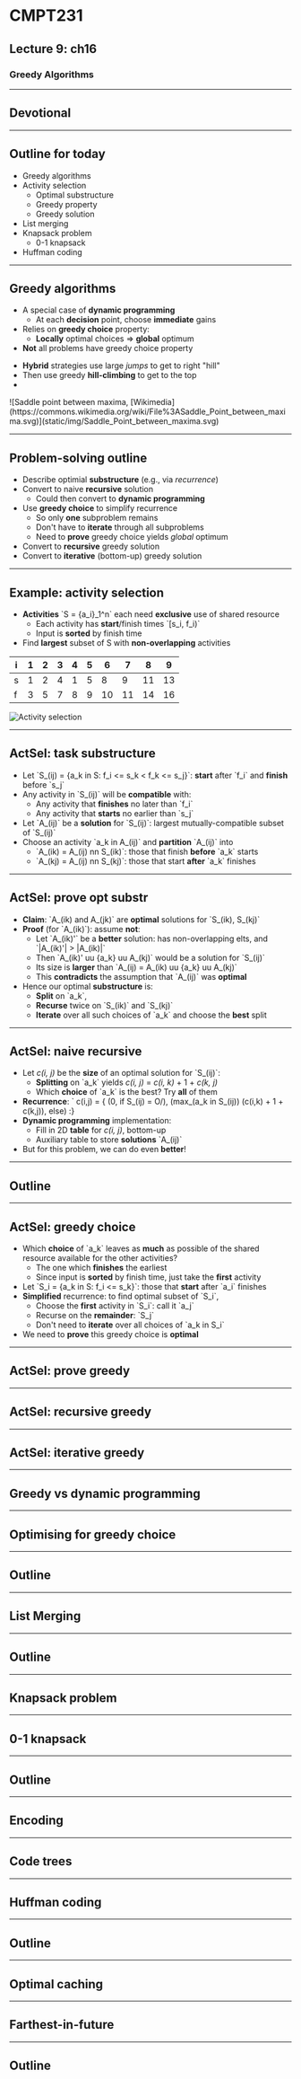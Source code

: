 # CMPT231
## Lecture 9: ch16
### Greedy Algorithms

---
## Devotional

---
## Outline for today
+ Greedy algorithms
+ Activity selection
  + Optimal substructure
  + Greedy property
  + Greedy solution
+ List merging
+ Knapsack problem
  + 0-1 knapsack
+ Huffman coding

---
## Greedy algorithms
+ A special case of **dynamic programming**
  + At each **decision** point, choose **immediate** gains
+ Relies on **greedy choice** property:
  + **Locally** optimal choices &rArr; **global** optimum
+ **Not** all problems have greedy choice property

<div class="imgbox"><div><ul>
<li> <strong>Hybrid</strong> strategies use large <em>jumps</em> to get to right "hill"</li>
<li> Then use greedy <strong>hill-climbing</strong> to get to the top <li>
</ul></div><div>
![Saddle point between maxima, [Wikimedia](https://commons.wikimedia.org/wiki/File%3ASaddle_Point_between_maxima.svg)](static/img/Saddle_Point_between_maxima.svg)
</div></div>

---
## Problem-solving outline
+ Describe optimial **substructure** (e.g., via *recurrence*)
+ Convert to naive **recursive** solution
  + Could then convert to **dynamic programming**
+ Use **greedy choice** to simplify recurrence
  + So only **one** subproblem remains
  + Don't have to **iterate** through all subproblems
  + Need to **prove** greedy choice yields *global* optimum
+ Convert to **recursive** greedy solution
+ Convert to **iterative** (bottom-up) greedy solution

---
## Example: activity selection
+ **Activities** \`S = {a\_i}\_1^n\` each need **exclusive** use of shared resource
  + Each activity has **start**/finish times \`[s\_i, f\_i)\` <!-- ] -->
  + Input is **sorted** by finish time
+ Find **largest** subset of S with **non-overlapping** activities

|  i |  1 |  2 |  3 |  4 |  5 |  6 |  7 |  8 |  9 |
|----|----|----|----|----|----|----|----|----|----|
|  s |  1 |  2 |  4 |  1 |  5 |  8 |  9 | 11 | 13 |
|  f |  3 |  5 |  7 |  8 |  9 | 10 | 11 | 14 | 16 |

![Activity selection](static/img/activity_selection.png)

---
## ActSel: task substructure
+ Let \`S\_(ij) = {a\_k in S: f\_i <= s\_k < f\_k <= s\_j}\`:
  **start** after \`f\_i\` and **finish** before \`s\_j\`
+ Any activity in \`S\_(ij)\` will be **compatible** with:
  + Any activity that **finishes** no later than \`f\_i\`
  + Any activity that **starts** no earlier than \`s\_j\`
+ Let \`A\_(ij)\` be a **solution** for \`S\_(ij)\`:
  largest mutually-compatible subset of \`S\_(ij)\`
+ Choose an activity \`a\_k in A\_(ij)\` and **partition** \`A\_(ij)\` into
  + \`A\_(ik) = A\_(ij) nn S\_(ik)\`: those that finish **before** \`a\_k\` starts
  + \`A\_(kj) = A\_(ij) nn S\_(kj)\`: those that start **after** \`a\_k\` finishes

---
## ActSel: prove opt substr
+ **Claim**: \`A\_(ik) and A\_(jk)\` are **optimal** solutions for \`S\_(ik), S\_(kj)\`
+ **Proof** (for \`A\_(ik)\`): assume **not**:
  + Let \`A\_(ik)'\` be a **better** solution:
    has non-overlapping elts, and \`|A\_(ik)'| > |A\_(ik)|\`
  + Then \`A\_(ik)' uu {a\_k} uu A\_(kj)\` would be a solution for \`S\_(ij)\`
  + Its size is **larger** than \`A\_(ij) = A\_(ik) uu {a\_k} uu A\_(kj)\`
  + This **contradicts** the assumption that \`A\_(ij)\` was **optimal**
+ Hence our optimal **substructure** is:
  + **Split** on \`a\_k\`,
  + **Recurse** twice on \`S\_(ik)\` and \`S\_(kj)\`
  + **Iterate** over all such choices of \`a\_k\` and choose the **best** split

---
## ActSel: naive recursive
+ Let *c(i, j)* be the **size** of an optimal solution for \`S\_(ij)\`:
  + **Splitting** on \`a\_k\` yields *c(i, j)* = *c(i, k)* + 1 + *c(k, j)*
  + Which **choice** of \`a\_k\` is the best?  Try **all** of them
+ **Recurrence**:
  \` c(i,j) = { (0, if S\_(ij) = O/),
  (max\_(a\_k in S\_(ij)) (c(i,k) + 1 + c(k,j)), else) :}
+ **Dynamic programming** implementation:
  + Fill in 2D **table** for *c(i, j)*, bottom-up
  + Auxiliary table to store **solutions** \`A\_(ij)\`
+ But for this problem, we can do even **better**!

---
## Outline

---
## ActSel: greedy choice
+ Which **choice** of \`a\_k\` leaves as **much** as possible of the
  shared resource available for the other activities?
  + The one which **finishes** the earliest
  + Since input is **sorted** by finish time, just take the **first** activity
+ Let \`S\_i = {a\_k in S: f\_i <= s\_k}\`: those that **start** after \`a\_i\` finishes
+ **Simplified** recurrence: to find optimal subset of \`S\_i\`,
  + Choose the **first** activity in \`S\_i\`: call it \`a\_j\`
  + Recurse on the **remainder**: \`S\_j\`
  + Don't need to **iterate** over all choices of \`a\_k in S\_i\`
+ We need to **prove** this greedy choice is **optimal**

---
## ActSel: prove greedy


---
## ActSel: recursive greedy

---
## ActSel: iterative greedy

---
## Greedy vs dynamic programming

---
## Optimising for greedy choice

---
## Outline

---
## List Merging

---
## Outline

---
## Knapsack problem

---
## 0-1 knapsack

---
## Outline

---
## Encoding

---
## Code trees

---
## Huffman coding

---
## Outline

---
## Optimal caching

---
## Farthest-in-future

---
## Outline

